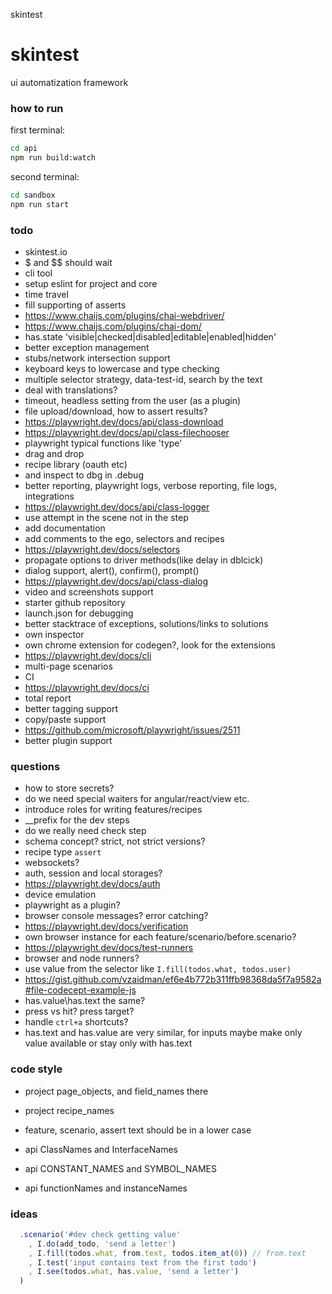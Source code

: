 skintest

# skintest
ui automatization framework

### how to run

first terminal:
```bash
cd api 
npm run build:watch
```

second terminal:
```bash
cd sandbox
npm run start
```
### todo 

* skintest.io
* $ and $$ should wait
* cli tool
* setup eslint for project and core
* time travel
* fill supporting of asserts
* https://www.chaijs.com/plugins/chai-webdriver/
* https://www.chaijs.com/plugins/chai-dom/
* has.state 'visible|checked|disabled|editable|enabled|hidden'
* better exception management
* stubs/network intersection support
* keyboard keys to lowercase and type checking
* multiple selector strategy, data-test-id, search by the text
* deal with translations?
* timeout, headless setting from the user (as a plugin)
* file upload/download, how to assert results?
* https://playwright.dev/docs/api/class-download
* https://playwright.dev/docs/api/class-filechooser
* playwright typical functions like 'type'
* drag and drop
* recipe library (oauth etc)
* and inspect to dbg in .debug
* better reporting, playwright logs, verbose reporting, file logs, integrations
* https://playwright.dev/docs/api/class-logger
* use attempt in the scene not in the step
* add documentation
* add comments to the ego, selectors and recipes
* https://playwright.dev/docs/selectors
* propagate options to driver methods(like delay in dblcick)
* dialog support, alert(), confirm(), prompt()
* https://playwright.dev/docs/api/class-dialog
* video and screenshots support
* starter github repository
* launch.json for debugging
* better stacktrace of exceptions, solutions/links to solutions
* own inspector
* own chrome extension for codegen?, look for the extensions
* https://playwright.dev/docs/cli
* multi-page scenarios
* CI
* https://playwright.dev/docs/ci
* total report
* better tagging support
* copy/paste support
* https://github.com/microsoft/playwright/issues/2511
* better plugin support

### questions

* how to store secrets?
* do we need special waiters for angular/react/view etc.
* introduce roles for writing features/recipes
* __prefix for the dev steps
* do we really need check step
* schema concept? strict, not strict versions? 
* recipe type `assert`
* websockets?
* auth, session and local storages?
* https://playwright.dev/docs/auth
* device emulation
* playwright as a plugin?
* browser console messages? error catching?
* https://playwright.dev/docs/verification
* own browser instance for each feature/scenario/before.scenario?
* https://playwright.dev/docs/test-runners
* browser and node runners?
* use value from the selector like `I.fill(todos.what, todos.user)`
* https://gist.github.com/vzaidman/ef6e4b772b311ffb98368da5f7a9582a#file-codecept-example-js
* has.value\has.text the same?
* press vs hit? press target?
* handle `ctrl+a` shortcuts?
* has.text and has.value are very similar, for inputs maybe make only value available or stay only with has.text

### code style

* project page_objects, and field_names there
* project recipe_names
* feature, scenario, assert text should be in a lower case

* api ClassNames and InterfaceNames
* api CONSTANT_NAMES and SYMBOL_NAMES
* api functionNames and instanceNames

### ideas

```typescript
  .scenario('#dev check getting value'
    , I.do(add_todo, 'send a letter')
    , I.fill(todos.what, from.text, todos.item_at(0)) // from.text
    , I.test('input contains text from the first todo')
    , I.see(todos.what, has.value, 'send a letter')
  )
```
